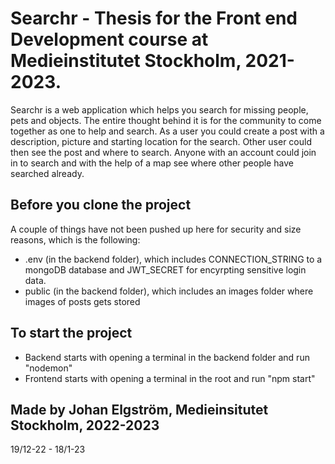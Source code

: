 # Searchr - Thesis for the Front end Development course at Medieinstitutet Stockholm, 2021-2023.

Searchr is a web application which helps you search for missing people, pets and objects. The entire thought behind it is for the community to come together as one to help and search. 
As a user you could create a post with a description, picture and starting location for the search. Other user could then see the post and where to search. Anyone with an account could join in to search and with the help of a map see where other people have searched already. 

## Before you clone the project

A couple of things have not been pushed up here for security and size reasons, which is the following:
- .env (in the backend folder), which includes CONNECTION_STRING to a mongoDB database and JWT_SECRET for encyrpting sensitive login data.
- public (in the backend folder), which includes an images folder where images of posts gets stored

## To start the project
- Backend starts with opening a terminal in the backend folder and run "nodemon"
- Frontend starts with opening a terminal in the root and run "npm start"

## Made by Johan Elgström, Medieinsitutet Stockholm, 2022-2023
19/12-22 - 18/1-23
